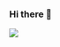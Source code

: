 ### Hi there 👋

![]([https://giphy.com/embed/3ohhwutQL0CDTq3kKA](https://giphy.com/stickers/nostalgia-bling-3ohhwutQL0CDTq3kKA))
